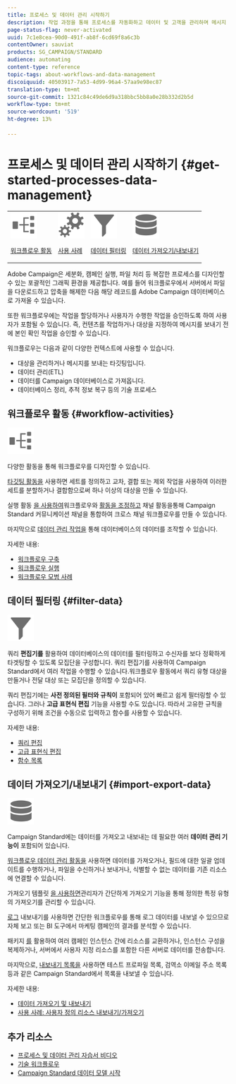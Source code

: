 ```yaml
---
title: 프로세스 및 데이터 관리 시작하기
description: 작업 과정을 통해 프로세스를 자동화하고 데이터 및 고객을 관리하며 메시지 전송 등을 수행할 수 있습니다.
page-status-flag: never-activated
uuid: 7c1e8cea-90d0-491f-ab8f-6cd69f8a6c3b
contentOwner: sauviat
products: SG_CAMPAIGN/STANDARD
audience: automating
content-type: reference
topic-tags: about-workflows-and-data-management
discoiquuid: 40503917-7a53-4d99-96a4-57aa9e98ec87
translation-type: tm+mt
source-git-commit: 1321c84c49de6d9a318bbc5bb8a0e28b332d2b5d
workflow-type: tm+mt
source-wordcount: '519'
ht-degree: 13%

---
```



# 프로세스 및 데이터 관리 시작하기 {#get-started-processes-data-management}

<table>
<tr>
<td><img src="assets/do-not-localize/icon_workflows.svg" width="60px"><p><a href="#workflow-activities">워크플로우 활동</a></p></td><td><img src="assets/do-not-localize/icon_activities.svg" width="60px"><p><a href="../../automating/using/workflow-created-query-with-complement.md">사용 사례</a></p></td><td><img src="assets/do-not-localize/icon_filter.svg" width="60px"><p><a href="#filter-data">데이터 필터링</a></p></td>
<td><img src="assets/do-not-localize/icon_manage.svg" width="60px"><p><a href="#import-export-data">데이터 가져오기/내보내기</a></p></td></tr>
</table>

Adobe Campaign은 세분화, 캠페인 실행, 파일 처리 등 복잡한 프로세스를 디자인할 수 있는 포괄적인 그래픽 환경을 제공합니다. 예를 들어 워크플로우에서 서버에서 파일을 다운로드하고 압축을 해제한 다음 해당 레코드를 Adobe Campaign 데이터베이스로 가져올 수 있습니다.

또한 워크플로우에는 작업을 할당하거나 사용자가 수행한 작업을 승인하도록 하여 사용자가 포함될 수 있습니다. 즉, 컨텐츠를 작업하거나 대상을 지정하여 메시지를 보내기 전에 본인 확인 작업을 승인할 수 있습니다.

워크플로우는 다음과 같이 다양한 컨텍스트에 사용할 수 있습니다.

* 대상을 관리하거나 메시지를 보내는 타깃팅입니다.
* 데이터 관리(ETL)
* 데이터를 Campaign 데이터베이스로 가져옵니다.
* 데이터베이스 정리, 추적 정보 복구 등의 기술 프로세스

## 워크플로우 활동 {#workflow-activities}

<img src="assets/do-not-localize/icon_workflows.svg" width="60px">

다양한 활동을 통해 워크플로우를 디자인할 수 있습니다.

[타깃팅 활동을](../../automating/using/about-targeting-activities.md) 사용하면 세트를 정의하고 교차, 결합 또는 제외 작업을 사용하여 이러한 세트를 분할하거나 결합함으로써 하나 이상의 대상을 만들 수 있습니다.

실행 활동 [을 사용하여](../../automating/using/about-execution-activities.md)워크플로우와 [활동을 조정하고](../../automating/using/about-channel-activities.md) 채널 활동을통해 Campaign Standard 커뮤니케이션 채널을 통합하여 크로스 채널 워크플로우를 만들 수 있습니다.

마지막으로 [데이터 관리 작업을](../../automating/using/about-data-management-activities.md) 통해 데이터베이스의 데이터를 조작할 수 있습니다.

자세한 내용:

* [워크플로우 구축](../../automating/using/building-a-workflow.md)
* [워크플로우 실행](../../automating/using/about-workflow-execution.md)
* [워크플로우 모범 사례](../../automating/using/best-practices-workflows.md)

## 데이터 필터링 {#filter-data}

<img src="assets/do-not-localize/icon_filter.svg" width="60px">

쿼리 **편집기를** 활용하여 데이터베이스의 데이터를 필터링하고 수신자를 보다 정확하게 타겟팅할 수 있도록 모집단을 구성합니다. 쿼리 편집기를 사용하여 Campaign Standard에서 여러 작업을 수행할 수 있습니다.워크플로우 활동에서 쿼리 유형 대상을 만들거나 전달 대상 또는 모집단을 정의할 수 있습니다.

쿼리 편집기에는 **사전 정의된 필터와 규칙이** 포함되어 있어 빠르고 쉽게 필터링할 수 있습니다. 그러나 **고급 표현식 편집** 기능을 사용할 수도 있습니다. 따라서 고유한 규칙을 구성하기 위해 조건을 수동으로 입력하고 함수를 사용할 수 있습니다.

자세한 내용:

* [쿼리 편집](../../automating/using/editing-queries.md)
* [고급 표현식 편집](../../automating/using/advanced-expression-editing.md)
* [함수 목록](../../automating/using/list-of-functions.md)

## 데이터 가져오기/내보내기 {#import-export-data}

<img src="assets/do-not-localize/icon_manage.svg" width="60px">

Campaign Standard에는 데이터를 가져오고 내보내는 데 필요한 여러 **데이터 관리 기능이** 포함되어 있습니다.

[워크플로우 데이터 관리 활동을](../../automating/using/about-data-management-activities.md) 사용하면 데이터를 가져오거나, 필드에 대한 일괄 업데이트를 수행하거나, 파일을 수신하거나 보내거나, 식별할 수 없는 데이터를 기존 리소스에 연결할 수 있습니다.

가져오기 템플릿 [을 사용하면](../../automating/using/importing-data-with-import-templates.md)관리자가 간단하게 가져오기 기능을 통해 정의한 특정 유형의 가져오기를 관리할 수 있습니다.

[로그](../../automating/using/exporting-logs.md) 내보내기를 사용하면 간단한 워크플로우를 통해 로그 데이터를 내보낼 수 있으므로 자체 보고 또는 BI 도구에서 마케팅 캠페인의 결과를 분석할 수 있습니다.

패키지 [를](../../automating/using/managing-packages.md) 활용하여 여러 캠페인 인스턴스 간에 리소스를 교환하거나, 인스턴스 구성을 복제하거나, 서버에서 사용자 지정 리소스를 포함한 다른 서버로 데이터를 전송합니다.

마지막으로, [내보내기 목록을](../../automating/using/exporting-lists.md) 사용하면 테스트 프로파일 목록, 검역소 이메일 주소 목록 등과 같은 Campaign Standard에서 목록을 내보낼 수 있습니다.

자세한 내용:

* [데이터 가져오기 및 내보내기](../../automating/using/about-data-import-and-export.md)
* [사용 사례: 사용자 정의 리소스 내보내기/가져오기](../../automating/using/exporting-importing-custom-resources.md)

## 추가 리소스

* [프로세스 및 데이터 관리 자습서 비디오](https://docs.adobe.com/content/help/en/campaign-standard-learn/tutorials/getting-started/create-workflow.html)
* [기술 워크플로우](../../administration/using/technical-workflows.md)
* [Campaign Standard 데이터 모델 시작](../../developing/using/get-started-data-model.md)
